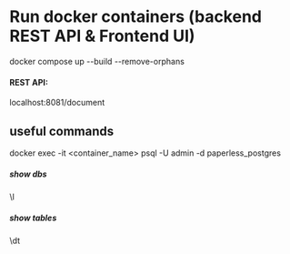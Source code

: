 # Run docker containers (backend REST API & Frontend UI) 
docker compose up --build --remove-orphans

#### REST API:
localhost:8081/document



##  useful commands
docker exec -it <container_name> psql -U admin -d paperless_postgres

##### show dbs
\l
##### show tables
\dt

